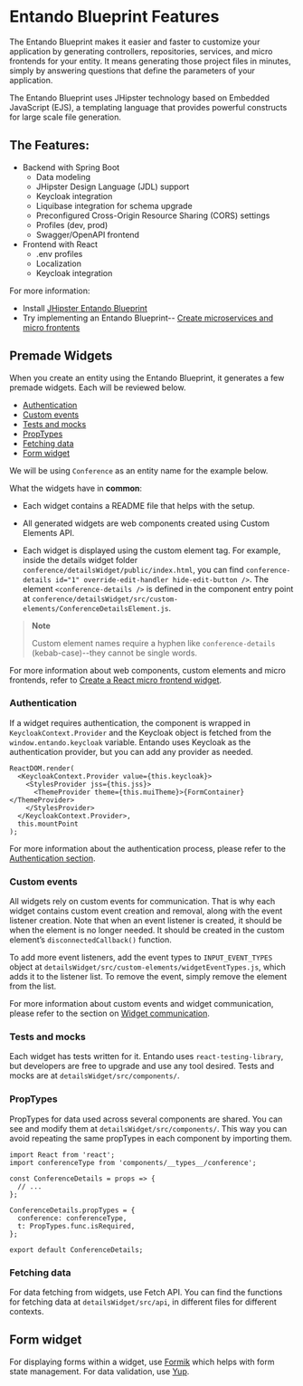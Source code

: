 # Entando Blueprint Features

The Entando Blueprint makes it easier and faster to customize your application by generating controllers, repositories, services, and micro frontends for your entity. It means generating those project files in minutes, simply by answering questions that define the parameters of your application. 

The Entando Blueprint uses JHipster technology based on Embedded JavaScript (EJS), a templating language that provides powerful constructs for large scale file generation. 

## The Features:
* Backend with Spring Boot 
  * Data modeling
  * JHipster Design Language (JDL) support 
  * Keycloak integration 
  * Liquibase integration for schema upgrade
  * Preconfigured Cross-Origin Resource Sharing (CORS) settings
  * Profiles (dev, prod)
  * Swagger/OpenAPI frontend
* Frontend with React
  * .env profiles
  * Localization
  * Keycloak integration
  
For more information:
* Install [JHipster Entando Blueprint](https://github.com/entando/generator-jhipster-entando/blob/master/README.md)
* Try implementing an Entando Blueprint-- [Create microservices and micro frontents](../../tutorials/micro-frontends/react.html)

## Premade Widgets
When you create an entity using the Entando Blueprint, it generates a few
premade widgets. Each will be reviewed below.
* [Authentication](#authentication)
* [Custom events](#custom-events)
* [Tests and mocks](#tests-and-mocks)
* [PropTypes](#proptypes)
* [Fetching data](#fetching-data)
* [Form widget](#form-widget)

We will be using `Conference` as an entity name for the example below.

What the widgets have in **common**:
* Each widget contains a README file that helps with the setup.

* All generated widgets are web components created using Custom Elements
API.

* Each widget is displayed using the custom element tag. For example, inside the
details widget folder `conference/detailsWidget/public/index.html`, you
can find
`conference-details id="1" override-edit-handler hide-edit-button />`.
The element `<conference-details />` is defined in the component entry
point at
`conference/detailsWidget/src/custom-elements/ConferenceDetailsElement.js`.

> **Note**
>
> Custom element names require a hyphen like `conference-details` (kebab-case)--they cannot be single words.

For more information about web components, custom elements and micro
frontends, refer to [Create a React micro frontend widget](../../tutorials/micro-frontends/react.html).


### Authentication

If a widget requires authentication, the component is wrapped in
`KeycloakContext.Provider` and the Keycloak object is fetched from the
`window.entando.keycloak` variable. Entando uses Keycloak as the
authentication provider, but you can add any provider as needed.

    ReactDOM.render(
      <KeycloakContext.Provider value={this.keycloak}>
        <StylesProvider jss={this.jss}>
          <ThemeProvider theme={this.muiTheme}>{FormContainer}</ThemeProvider>
        </StylesProvider>
      </KeycloakContext.Provider>,
      this.mountPoint
    );

For more information about the authentication process, please refer
to the [Authentication section](../reference/identity-management.html#authentication).

### Custom events

All widgets rely on custom events for communication.  That is why each widget contains custom event creation and removal, along with the event listener creation.  Note that when an event listener is created, it should be when
the element is no longer needed. It should be created in the custom
element’s `disconnectedCallback()` function.

To add more event listeners, add the event types to
`INPUT_EVENT_TYPES` object at
`detailsWidget/src/custom-elements/widgetEventTypes.js`, which adds
it to the listener list. To remove the event, simply remove the element from the list.

For more information about custom events and widget communication,
please refer to the section on [Widget communication](../../tutorials/micro-frontends/communication.html).

### Tests and mocks

Each widget has tests written for it. Entando uses
`react-testing-library`, but developers are free to upgrade and use any
tool desired. Tests and mocks are at `detailsWidget/src/components/`.

### PropTypes

PropTypes for data used across several components are shared. You can
see and modify them at `detailsWidget/src/components/`. This way you can
avoid repeating the same propTypes in each component by importing them.

    import React from 'react';
    import conferenceType from 'components/__types__/conference';

    const ConferenceDetails = props => {
      // ...
    };

    ConferenceDetails.propTypes = {
      conference: conferenceType,
      t: PropTypes.func.isRequired,
    };

    export default ConferenceDetails;

### Fetching data

For data fetching from widgets, use Fetch API. You can find the functions for
fetching data at `detailsWidget/src/api`, in different files for
different contexts.

## Form widget

For displaying forms within a widget, use
[Formik](https://jaredpalmer.com/formik) which helps with form state
management. For data validation, use
[Yup](https://github.com/jquense/yup).


